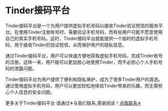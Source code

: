 # Tinder接码平台

Tinder接码平台是一个为用户提供虚拟手机号码以接收Tinder验证短信的服务平台。在使用Tinder注册账号时，需要验证手机号码，而有些用户可能不愿意使用自己的真实手机号码。这时，Tinder接码平台就能提供一个临时的虚拟手机号码，用于接收Tinder的验证短信，从而保护用户的隐私信息。

通过Tinder接码平台，用户可以快速方便地获取虚拟手机号码，完成Tinder账号的注册。这样一来，用户就可以更加放心地使用Tinder，而不必担心个人手机号码的泄露问题。

Tinder接码平台为用户提供了便利和隐私保护，成为了很多Tinder用户的首选。通过使用虚拟手机号码，用户可以更加轻松地体验Tinder带来的乐趣，而无需担心个人信息的安全问题。

更多关于Tinder接码平台 请通过✈与我们联系,感谢阅读！[点我联系✈](https://app.G208.com)